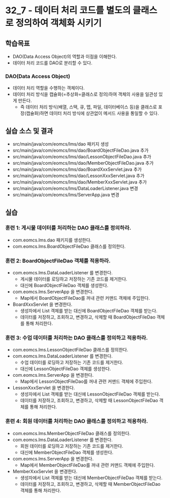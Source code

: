 # 32_7 - 데이터 처리 코드를 별도의 클래스로 정의하여 객체화 시키기

## 학습목표

- DAO(Data Access Object)의 역할과 이점을 이해한다.
- 데이터 처리 코드를 DAO로 분리할 수 있다. 

### DAO(Data Access Object)

- 데이터 처리 역할을 수행하는 객체이다.
- 데이터 처리 방식을 캡슐화(=추상화=클래스로 정의)하여 객체의 사용을 일관성 있게 만든다.
  - 즉 데이터 처리 방식(배열, 스택, 큐, 맵, 파일, 데이터베이스 등)을 
    클래스로 포장(캡슐화)하면 데이터 처리 방식에 상관없이 메서드 사용을 통일할 수 있다.
 

## 실습 소스 및 결과

- src/main/java/com/eomcs/lms/dao 패키지 생성
- src/main/java/com/eomcs/lms/dao/BoardObjectFileDao.java 추가
- src/main/java/com/eomcs/lms/dao/LessonObjectFileDao.java 추가
- src/main/java/com/eomcs/lms/dao/MemberObjectFileDao.java 추가
- src/main/java/com/eomcs/lms/dao/BoardXxxServlet.java 추가
- src/main/java/com/eomcs/lms/dao/LessonXxxServlet.java 추가
- src/main/java/com/eomcs/lms/dao/MemberXxxServlet.java 추가
- src/main/java/com/eomcs/lms/DataLoaderListener.java 변경
- src/main/java/com/eomcs/lms/ServerApp.java 변경

## 실습  

### 훈련 1: 게시물 데이터를 처리하는 DAO 클래스를 정의하라.

- com.eomcs.lms.dao 패키지를 생성한다.
- com.eomcs.lms.BoardObjectFileDao 클래스를 정의한다.

### 훈련 2: BoardObjectFileDao 객체를 적용하라.

- com.eomcs.lms.DataLoaderListener 를 변경한다.
  - 게시물 데이터를 로딩하고 저장하는 기존 코드를 제거한다.
  - 대신에 BoardObjectFileDao 객체를 생성한다.
- com.eomcs.lms.ServerApp 을 변경한다.
  - Map에서 BoardObjectFileDao를 꺼내 관련 커맨드 객체에 주입한다.
- BoardXxxServlet 을 변경한다.
  - 생성자에서 List 객체를 받는 대신에 BoardObjectFileDao 객체를 받는다.
  - 데이터를 저장하고, 조회하고, 변경하고, 삭제할 때 BoardObjectFileDao 객체를 통해 처리한다.
  
  
### 훈련 3: 수업 데이터를 처리하는 DAO 클래스를 정의하고 적용하라.

- com.eomcs.lms.LessonObjectFileDao 클래스를 정의한다.
- com.eomcs.lms.DataLoaderListener 를 변경한다.
  - 수업 데이터를 로딩하고 저장하는 기존 코드를 제거한다.
  - 대신에 LessonObjectFileDao 객체를 생성한다.
- com.eomcs.lms.ServerApp 을 변경한다.
  - Map에서 LessonObjectFileDao를 꺼내 관련 커맨드 객체에 주입한다.
- LessonXxxServlet 을 변경한다.
  - 생성자에서 List 객체를 받는 대신에 LessonObjectFileDao 객체를 받는다.
  - 데이터를 저장하고, 조회하고, 변경하고, 삭제할 때 LessonObjectFileDao 객체를 통해 처리한다.

### 훈련 4: 회원 데이터를 처리하는 DAO 클래스를 정의하고 적용하라.

- com.eomcs.lms.MemberObjectFileDao 클래스를 정의한다.
- com.eomcs.lms.DataLoaderListener 를 변경한다.
  - 회원 데이터를 로딩하고 저장하는 기존 코드를 제거한다.
  - 대신에 MemberObjectFileDao 객체를 생성한다.
- com.eomcs.lms.ServerApp 을 변경한다.
  - Map에서 MemberObjectFileDao를 꺼내 관련 커맨드 객체에 주입한다.
- MemberXxxServlet 을 변경한다.
  - 생성자에서 List 객체를 받는 대신에 MemberObjectFileDao 객체를 받는다.
  - 데이터를 저장하고, 조회하고, 변경하고, 삭제할 때 MemberObjectFileDao 객체를 통해 처리한다.
  
  